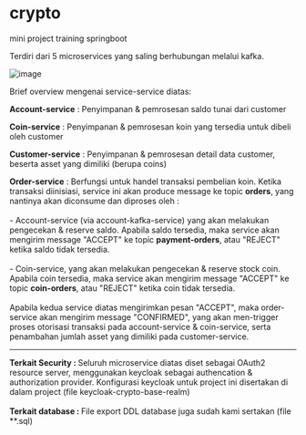 # crypto
mini project training springboot

Terdiri dari 5 microservices yang saling berhubungan melalui kafka.

![image](https://user-images.githubusercontent.com/15684833/236480718-1585228d-9a07-4d0f-8401-536b532522c2.png)

Brief overview mengenai service-service diatas:

**Account-service**  : Penyimpanan & pemrosesan saldo tunai dari customer

**Coin-service**     : Penyimpanan & pemrosesan koin yang tersedia untuk dibeli oleh customer

**Customer-service** : Penyimpanan & pemrosesan detail data customer, beserta asset yang dimiliki (berupa coins)

**Order-service**    : Berfungsi untuk handel transaksi pembelian koin. Ketika transaksi diinisiasi, service ini akan produce message ke topic **orders**, yang nantinya akan diconsume dan diproses oleh : <br>                       
                       - Account-service (via account-kafka-service) yang akan melakukan pengecekan & reserve saldo. Apabila saldo tersedia, maka service akan mengirim message "ACCEPT"  ke topic **payment-orders**, atau "REJECT" ketika saldo tidak tersedia. <br>                          
                       - Coin-service, yang akan melakukan pengecekan & reserve stock coin. Apabila coin tersedia, maka service akan mengirim message "ACCEPT"  ke topic **coin-orders**, atau "REJECT" ketika coin tidak tersedia. <br>                          
                       Apabila kedua service diatas mengirimkan pesan "ACCEPT", maka order-service akan mengirim message "CONFIRMED", yang akan men-trigger proses otorisasi transaksi pada account-service & coin-service, serta penambahan jumlah asset yang dimiliki pada customer-service.
                       
                       
<hr></hr>                    
<b>Terkait Security : </b> Seluruh microservice diatas diset sebagai OAuth2 resource server, menggunakan keycloak sebagai authencation & authorization provider. Konfigurasi keycloak untuk project ini disertakan di dalam project (file keycloak-crypto-base-realm) <br><br>
<b>Terkait database : </b> File export DDL database juga sudah kami sertakan (file **.sql)
                       
